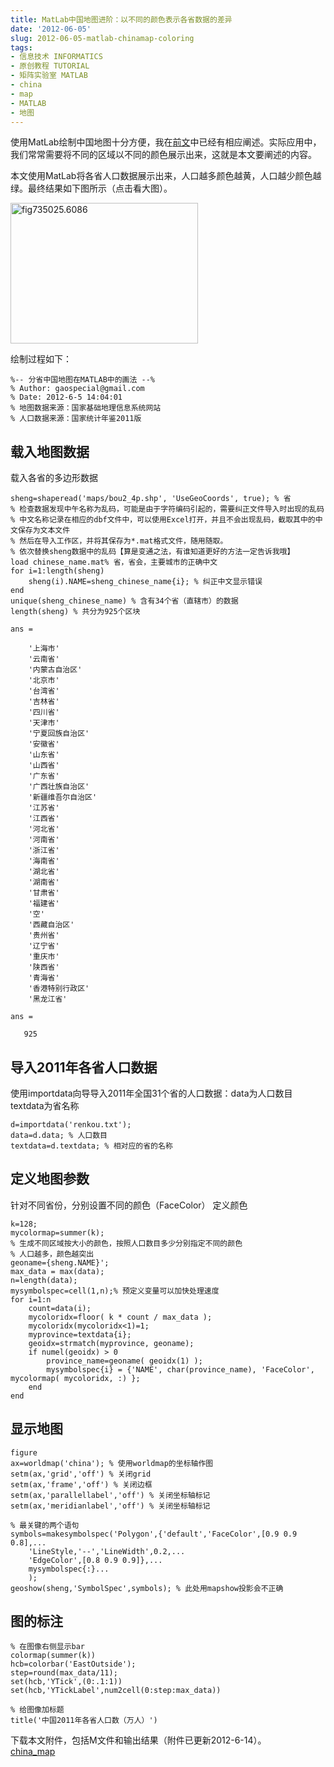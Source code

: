 ```yaml
---
title: MatLab中国地图进阶：以不同的颜色表示各省数据的差异
date: '2012-06-05'
slug: 2012-06-05-matlab-chinamap-coloring
tags:
- 信息技术 INFORMATICS
- 原创教程 TUTORIAL
- 矩阵实验室 MATLAB
- china
- map
- MATLAB
- 地图
---
```



使用MatLab绘制中国地图十分方便，我在[前文](http://bio-spring.top/?p=165 "使用Matlab画中国地图")中已经有相应阐述。实际应用中，我们常常需要将不同的区域以不同的颜色展示出来，这就是本文要阐述的内容。

本文使用MatLab将各省人口数据展示出来，人口越多颜色越黄，人口越少颜色越绿。最终结果如下图所示（点击看大图）。

[<img src="https://cloudfs-spring.oss-cn-qingdao.aliyuncs.com/bio_spring_uploads/2012/06/fig735025.6086-300x225.png" title="fig735025.6086" class="alignnone size-medium wp-image-356" sizes="(max-width: 300px) 100vw, 300px" srcset="https://cloudfs-spring.oss-cn-qingdao.aliyuncs.com/bio_spring_uploads/2012/06/fig735025.6086-300x225.png 300w, https://cloudfs-spring.oss-cn-qingdao.aliyuncs.com/bio_spring_uploads/2012/06/fig735025.6086-1024x768.png 1024w, https://cloudfs-spring.oss-cn-qingdao.aliyuncs.com/bio_spring_uploads/2012/06/fig735025.6086.png 1201w" width="300" height="225" />](https://cloudfs-spring.oss-cn-qingdao.aliyuncs.com/bio_spring_uploads/2012/06/fig735025.6086.png)

绘制过程如下：

<div class="content">

``` codeinput
%-- 分省中国地图在MATLAB中的画法 --%
% Author: gaospecial@gmail.com
% Date: 2012-6-5 14:04:01
% 地图数据来源：国家基础地理信息系统网站
% 人口数据来源：国家统计年鉴2011版
```

## 载入地图数据<span id="2"></span>

载入各省的多边形数据

``` codeinput
sheng=shaperead('maps/bou2_4p.shp', 'UseGeoCoords', true); % 省
% 检查数据发现中午名称为乱码，可能是由于字符编码引起的，需要纠正文件导入时出现的乱码
% 中文名称记录在相应的dbf文件中，可以使用Excel打开，并且不会出现乱码，截取其中的中文保存为文本文件
% 然后在导入工作区，并将其保存为*.mat格式文件，随用随取。
% 依次替换sheng数据中的乱码【算是变通之法，有谁知道更好的方法一定告诉我哦】
load chinese_name.mat% 省，省会，主要城市的正确中文
for i=1:length(sheng)
    sheng(i).NAME=sheng_chinese_name{i}; % 纠正中文显示错误
end
unique(sheng_chinese_name) % 含有34个省（直辖市）的数据
length(sheng) % 共分为925个区块
```

``` codeoutput
ans = 

    '上海市'
    '云南省'
    '内蒙古自治区'
    '北京市'
    '台湾省'
    '吉林省'
    '四川省'
    '天津市'
    '宁夏回族自治区'
    '安徽省'
    '山东省'
    '山西省'
    '广东省'
    '广西壮族自治区'
    '新疆维吾尔自治区'
    '江苏省'
    '江西省'
    '河北省'
    '河南省'
    '浙江省'
    '海南省'
    '湖北省'
    '湖南省'
    '甘肃省'
    '福建省'
    '空'
    '西藏自治区'
    '贵州省'
    '辽宁省'
    '重庆市'
    '陕西省'
    '青海省'
    '香港特别行政区'
    '黑龙江省'

ans =

   925
```

## 导入2011年各省人口数据<span id="3"></span>

使用importdata向导导入2011年全国31个省的人口数据：data为人口数目
textdata为省名称

``` codeinput
d=importdata('renkou.txt');
data=d.data; % 人口数目
textdata=d.textdata; % 相对应的省的名称
```

## 定义地图参数<span id="4"></span>

针对不同省份，分别设置不同的颜色（FaceColor） 定义颜色

``` codeinput
k=128;
mycolormap=summer(k);
% 生成不同区域按大小的颜色，按照人口数目多少分别指定不同的颜色
% 人口越多，颜色越突出
geoname={sheng.NAME}';
max_data = max(data);
n=length(data);
mysymbolspec=cell(1,n);% 预定义变量可以加快处理速度
for i=1:n
    count=data(i);
    mycoloridx=floor( k * count / max_data );
    mycoloridx(mycoloridx<1)=1;
    myprovince=textdata{i};
    geoidx=strmatch(myprovince, geoname);
    if numel(geoidx) > 0
        province_name=geoname( geoidx(1) );
        mysymbolspec{i} = {'NAME', char(province_name), 'FaceColor', mycolormap( mycoloridx, :) };
    end
end
```

## 显示地图<span id="5"></span>

``` codeinput
figure
ax=worldmap('china'); % 使用worldmap的坐标轴作图
setm(ax,'grid','off') % 关闭grid
setm(ax,'frame','off') % 关闭边框
setm(ax,'parallellabel','off') % 关闭坐标轴标记
setm(ax,'meridianlabel','off') % 关闭坐标轴标记

% 最关键的两个语句
symbols=makesymbolspec('Polygon',{'default','FaceColor',[0.9 0.9 0.8],...
    'LineStyle,'--','LineWidth',0.2,...
    'EdgeColor',[0.8 0.9 0.9]},...
    mysymbolspec{:}...
    );
geoshow(sheng,'SymbolSpec',symbols); % 此处用mapshow投影会不正确
```

## 图的标注<span id="6"></span>

``` codeinput
% 在图像右侧显示bar
colormap(summer(k))
hcb=colorbar('EastOutside');
step=round(max_data/11);
set(hcb,'YTick',(0:.1:1))
set(hcb,'YTickLabel',num2cell(0:step:max_data))

% 给图像加标题
title('中国2011年各省人口数（万人）')
```

</div>

下载本文附件，包括M文件和输出结果（附件已更新2012-6-14）。  
[china\_map](https://cloudfs-spring.oss-cn-qingdao.aliyuncs.com/bio_spring_uploads/2012/06/china_map1.zip)
